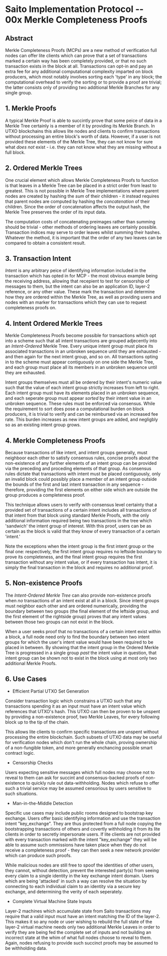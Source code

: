 # Saito Implementation Protocol -- 00x Merkle Completeness Proofs

## Abstract

Merkle Completeness Proofs (MCPs) are a new method of verification full nodes can offer lite clients which can prove that a set of transactions marked a certain way has been completely provided, or that no such transaction exists in the block at all. Transactions can opt-in and pay an extra fee for any additional computational complexity imparted on block producers, which most notably involves sorting each 'type' in any block; the computational overhead to verify the sorting or to provide a proof are trivial; the latter consists only of providing two additional Merkle Branches for any single group.

## 1. Merkle Proofs

A typical Merkle Proof is able to succintly prove that some peice of data in a Merkle Tree certainly is a member of it by providing its Merkle Branch. In UTXO blockchains this allows lite nodes and clients to confirm transactions without processing an entire block's worth of data. However, if a user is not provided these elements of the Merkle Tree, they can not know for sure what *does not* exist - i.e. they can not know what they are missing without a full block.

## 2. Ordered Merkle Trees

One crucial element which allows Merkle Completeness Proofs to function is that leaves in a Merkle Tree can be placed in a strict order from least to greatest. This is not possible in Merkle Tree implementations where parent nodes are created by hashing the *sum* of their children - it instead requires that parent nodes are computed by hashing the *concatenation* of their children. Since the order of concatenation affects the output hash, the Merkle Tree preserves the order of its input data.

The computation costs of concatenating preimages rather than summing should be trivial - other methods of ordering leaves are certainly possible. Transaction indices may serve to order leaves whilst summing their hashes. Whatever the method, it is important that the order of any two leaves can be compared to obtain a consistent result.

## 3. Transaction Intent

*Intent* is any arbitrary peice of identifying information included in the transaction which has opted in for MCP - the most obvious example being the receiving address, allowing that recepient to test for censorship of messages to them, but the intent can also be an application ID, layer-2 reference, or any other value. These mark the transaction and determine how they are ordered within the Merkle Tree, as well as providing users and nodes with an marker for transactions which they can use to request completeness proofs on.

## 4. Intent Ordered Merkle Trees

Merkle Completeness Proofs become possible for transactions which opt into a scheme such that all intent transactions are grouped adjecently into an *Intent-Ordered* Merkle Tree. Every unique intent group must place its associated transactions in an unbroken sequence until they are exhausted - and then again for the next intent group, and so on. All transactions opting in to the scheme must appear contiguously on one side the Merkle Tree, and each group must place all its members in an unbroken sequence until they are exhausted. 

Intent groups themselves must all be ordered by their intent's numeric value such that the value of each intent group strictly increases from left to right. Each intent group must have its elements placed in an unbroken sequence, and each seperate group must appear *sorted* by their intent value in an unbroken sequence. These rules must be enforced via consensus. While the requirement to sort does pose a computational burden on block producers, it is trivial to verify and can be reimbursed via an increased fee rate. This burden increases as new intent groups are added, and negligbly so as an existing intent group grows.

## 4. Merkle Completeness Proofs

Because transactions of like intent, and intent groups generally, must neighboor each other to satisfy consensus rules, concise proofs about the non-existence of any further elements of an intent group can be provided via the preceding and proceding elements of that group. As consensus rules dictate that transactions with intent must be placed contiguously, only an invalid block could possibly place a member of an intent group outside the bounds of the first and last intent transaction in any sequence - therefore, providing the first elements on either side which are outside the group produces a completeness proof.

This technique allows users to verify with consensus level certainty that a provided set of transactions of a certain intent includes all transactions of that intent from that block using standard Merkle Proofs, with the only additional information required being two transactions in the tree which 'sandwich' the intent group of interest. With this proof, users can be as certain as the block is valid that they know of every transaction of a certain 'intent.'

Note the exceptions when the intent group is the first intent group or the final one: respectively, the first intent group requires no leftside boundary to prove its completeness, and the final intent group requires the first transaction without any intent value, or if every transaction has intent, it is simply the final transaction in the block and requires no additional proof. 

## 5. Non-existence Proofs

The *Intent-Ordered Merkle Tree* can also provide non-existence proofs when *no* transactions of an intent exist at all in a block. Since intent groups must neighbor each other and are ordered numerically, providing the boundary between two groups (the final element of the leftside group, and the first element of the rightside group) proves that any intent values between those two groups can not exist in the block.

When a user seeks proof that no transactions of a certain intent exist within a block, a full node need only to find the boundary between two intent groups for which the user's intent value would have been required to be placed in between. By showing that the intent group in the Ordered Merkle Tree is progressed in a single group *past* the intent value in question, that intent group can be shown not to exist in the block using at most only two additional Merkle Proofs.

## 6. Use Cases

* Efficient Partial UTXO Set Generation

Consider transaction logic which constrains a UTXO such that any transactions spending it as an input must have an intent value which references that UTXO's hash. This UTXO can then be proven to be unspent by providing a non-existence proof, two Merkle Leaves, for every following block up to the tip of the chain.

This allows lite clients to confirm specific transactions are unspent without processing the entire blockchain. Such subsets of UTXO data may be useful for verification nodes which don't run the whole chain, proving ownership of a non-fungible token, and more generally enchancing possible smart contract logic.

* Censorship Checks

Users expecting sensitive messages which full nodes may choose not to reveal to them can ask for succint and consensus-backed proofs of non-existence to quickly rule out data-withholding. Nodes which refuse to offer such a trivial service may be assumed censorious by users sensitive to such situations.

* Man-in-the-Middle Detection

Specific use cases may include public rooms designed to bootstrap key exchange. Users offer basic identifying information and use the transaction intent "key_exchange". They are thus protected from a full node copying the bootstrapping transactions of others and covertly withholding it from its lite clients in order to secretly impersonate users. If lite clients are not provided with every transaction marked with the intent "key_exchange" they will be able to assume such ommissions have taken place when they do not receive a completeness proof - they can then seek a new network provider which can produce such proofs.

While malicious nodes are still free to spoof the identities of other users, they cannot, without detection, prevent the interested party(s) from seeing every claim to a single identity in the key exchange intent domain. Users which are being 'attacked' in such a way can resolve the situation by connecting to each individual claim to an identity via a secure key exchange, and determining the verity of each seperately.

<!--
** Man-in-the-Middle Detection

A man-in-the-middle (MITM) attack is possible when an intermediating relay is able to intercept key exchange information between two parties, replace that data with their own spoofed data, and prevent each party from seeing the originals, thus convincing them to trust the spoofed messages. Blockchain, in theory, prevents this, because the blockchain itself is robustly censorship resistance.

Lite-clients, however, do not usually have the same guarantees of censorship resistence, since they cannot tell when transactions are withheld from them. If a scalable blockchain is going to exist then users must be able to rely on lite clients, as full nodes may be prohibitively expensive. A MITM attack can occur without detection between two lite clients using the same full node provider, or two which collude. Consider Alice and Bob are using the same compromised network provider to connect to the chain, want to initiate a key exchange, and do not yet know each others' public key.

Alice sends the transaction "Hey, Bob. It's Alice," and Bob sends "Hey, Alice. It's Bob." Both transactions are published on chain and the proof of it is given to each respective sender. But rather than supplying Alice's lite client with Bob's transaction, the full node creates and publishes a spoof transaction which claims to be from Bob and supplies Alice's lite client only with that transaction; then gives Bob similar treatment with a spoofed message supposedly from Alice. Each unknowingly connects to the full node's spoof, who can then relay messages between the two with full ability to read and edit.

It is not the fact that spoofed identities can be levied (this is possible on any open network), but rather that the node can strategically and covertly withhold certain information from the key exchange participants, such that they never have any proof or access to more than a single claim to an identity they are interested in communicating with. It is certainly true that if Alice or Bob were to discover another network provider who was no corrupt, or at least two non-coordinating (but perhaps corrupt) providers, that they key exchange, in the worst case, would fail, rather than becoming compromised.

But considering users will only realistically connect to one full node at a time, and may very well fall into using large, popular providers, it should also be the case that they enjoy the ability to detect a single node performing MITM attacks on lite clients rather than relying on an abstract incentive not to snoop - after all, if nodes have an incentive to share transactions pertaining to users in order to attract their transaction flow, they can attract it all the same by sharing with them spoofed messages and failing to relay the genuine ones.
-->
* Complete Virtual Machine State Inputs

Layer-2 machines which accumulate state from Saito transactions may require that a valid input must have an intent matching the ID of the layer-2. This makes it so any node or user wishing to rebuild the full state of the layer-2 virtual machine needs only two additional Merkle Leaves in order to verify they are being fed the complete set of inputs and not building an incorrect state at the whim of what full nodes choose to reveal to them. Again, nodes refusing to provide such succinct proofs may be assumed to be withholding data.
